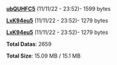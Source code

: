 [**ubQUHFC5**](/data/ubQUHFC5.txt) (11/11/22 - 23:52)- 1599 bytes

[**LxK94eu5**](/data/LxK94eu5.txt) (11/11/22 - 23:52)- 1279 bytes

[**LxK94eu5**](/data/LxK94eu5.txt) (11/11/22 - 23:52)- 1279 bytes

**Total Datas**: 2659

**Total Size**: 15.09 MB / 15.1 MB